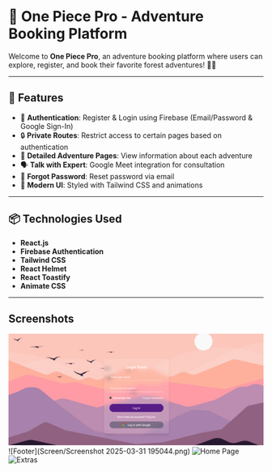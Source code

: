 # 🌊 One Piece Pro - Adventure Booking Platform

Welcome to **One Piece Pro**, an adventure booking platform where users can explore, register, and book their favorite forest adventures! 🌿🚀

---

## 🚀 Features
- 🔐 **Authentication**: Register & Login using Firebase (Email/Password & Google Sign-In)
- 🔒 **Private Routes**: Restrict access to certain pages based on authentication
- 📜 **Detailed Adventure Pages**: View information about each adventure
- 🗣️ **Talk with Expert**: Google Meet integration for consultation
- 🔄 **Forgot Password**: Reset password via email
- 🎨 **Modern UI**: Styled with Tailwind CSS and animations

---

## 📦 Technologies Used
- **React.js** 
- **Firebase Authentication**
- **Tailwind CSS** 
- **React Helmet** 
- **React Toastify** 
- **Animate CSS**

---

## Screenshots
![Login Page](Screen/login.png)
![Footer](Screen/Screenshot 2025-03-31 195044.png)
![Home Page]("Screen/home.png")
![Extras]("Screen/extra.png")

